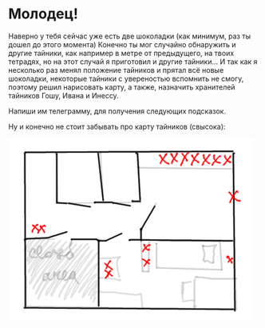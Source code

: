 # Молодец!

Наверно у тебя сейчас уже есть две шоколадки (как минимум, раз ты дошел до этого момента)
Конечно ты мог случайно обнаружить и другие тайники, как например в метре от предыдущего, на твоих тетрадях, но на этот случай я приготовил и другие тайники... И так как я несколько раз менял положение тайников и прятал всё новые шоколадки, некоторые тайники с увереностью вспомнить не смогу, поэтому решил нарисовать карту, а также, назначить хранителей тайников Гошу, Ивана и Инессу.

Напиши им телеграмму, для получения следующих подсказок.

Ну и конечно не стоит забывать про карту тайников (свысока):

![map overview](https://github.com/likeanauthor/present/blob/master/map.png)
